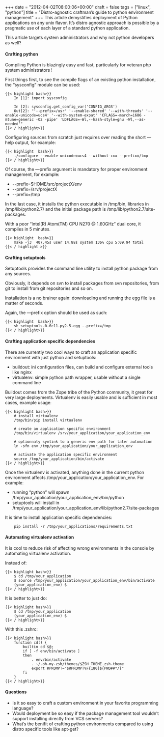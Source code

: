 +++
date = "2012-04-02T08:00:06+00:00"
draft = false
tags = ["linux", "python"]
title = "Distro-agnostic craftman’s guide to python environment management"
+++
This article demystifies deployment of Python applications on any unix flavor.
It’s distro agnostic approach is possible by a pragmatic use of each layer of a
standard python application.

This article targets system administrators and why not python developers as well?

#### Crafting python

Compiling Python is blazingly easy and fast, particularly for veteran php
system administrators !

First things first, to see the compile flags of an existing python
installation, the “sysconfig” module can be used:

```
{{< highlight bash>}}
    In [1]: import sysconfig

    In [2]: sysconfig.get_config_var('CONFIG_ARGS')
    Out[2]: "'--prefix=/usr' '--enable-shared' '--with-threads' '--enable-unicode=ucs4' '--with-system-expat' 'CFLAGS=-march=i686 -mtune=generic -O2 -pipe' 'LDFLAGS=-Wl,--hash-style=gnu -Wl,--as-needed'"
{{< / highlight>}}
```

Configuring sources from scratch just requires over reading the short —help
output, for example:

```
{{< highlight  bash>}}
    ./configure --enable-unicode=ucs4 --without-cxx --prefix=/tmp
{{< / highlight>}}
```

Of course, the —prefix argument is mandatory for proper environment management,
for example:

 - --prefix=$HOME/src/projectX/env
 - --prefix=/srv/projectX
 - --prefix=/tmp

In the last case, it installs the python executable in /tmp/bin, libraries in
/tmp/lib/python2.7/ and the initial package path is
/tmp/lib/python2.7/site-packages.

With a poor “Intel(R) Atom(TM) CPU N270 @ 1.60GHz” dual core, it compiles in 5 minutes.

```
{{< highlight  bash>}}
    make -j3  407.45s user 14.88s system 136% cpu 5:09.94 total
{{< / highlight >}}
```

#### Crafting setuptools

Setuptools provides the command line utility to install python package from any
sources.

Obviously, it depends on svn to install packages from svn repositories, from
git to install from git repositories and so on.

Installation is a no brainer again: downloading and running the egg file is a
matter of seconds.

Again, the —prefix option should be used as such:

```
{{< highlight  bash>}}
    sh setuptools-0.6c11-py2.5.egg --prefix=/tmp
{{< / highlight>}}
```

#### Crafting application specific dependencies

There are currently two cool ways to craft an application specific environment
with just python and setuptools:

 - buildout: ini configuration files, can build and configure external tools like nginx
 - virtualenv: simple python path wrapper, usable without a single command line

Buildout comes from the Zope tribe of the Python community, it great for very large deployments.
Virtualenv is easily usable and is sufficient in most cases, example usage:

```
{{< highlight bash>}}
    # install virtualenv
    /tmp/bin/pip install virtualenv

    # create an application specific environment
    /tmp/bin/virtualenv /srv/your_application/your_application_env

    # optionnaly symlink to a generic env path for later automation
    ln -sfn env /tmp/your_application/your_application_env

    # activate the application specific environment
    source /tmp/your_application/bin/activate
{{< / highlight>}}
```

Once the virtualenv is activated, anything done in the current python
environment affects /tmp/your_application/your_application_env. For example:

 - running “python” will spawn /tmp/your_application/your_application_env/bin/python
 - setuptools will install in /tmp/your_application/your_application_env/lib/python2.7/site-packages

It is time to install application specific dependencies:

```
    pip install -r /tmp/your_applications/requirements.txt
```

#### Automating virtualenv activation

It is cool to reduce risk of affecting wrong environments in the console by
automating virtualenv activation.

Instead of:

```
{{< highlight bash>}}
    $ cd /tmp/your_application
    $ source /tmp/your_application/your_application_env/bin/activate
    (your_application_env) $
{{< / highlight>}}
```

It is better to just do:

```
{{< highlight bash>}}
    $ cd /tmp/your_application
    (your_application_env) $
{{< / highlight>}}
```

With this .zshrc:

```
{{< highlight bash>}}
    function cd() {
        builtin cd $@; 
        if [ -f env/bin/activate ]
        then 
            . env/bin/activate
            . ~/.oh-my-zsh/themes/$ZSH_THEME.zsh-theme
            export RPROMPT="$RPROMPT%F{180}${PWD##*/}"
        fi 
    }
{{< / highlight>}}
```

#### Questions

 - Is it so easy to craft a custom environment in your favorite programming
language?
 - Would deployment be so easy if the package management tool wouldn’t support
installing directly from VCS servers?
 - What’s the benifit of crafting python environments compared to using distro
specific tools like apt-get?

